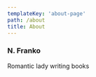```yaml
---
templateKey: 'about-page'
path: /about
title: About
---
```

### N. Franko
Romantic lady writing books